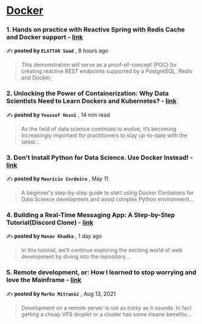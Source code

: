 
<h1><a href=https://medium.com/tag/docker/recommended target="_blank" rel="noopener noreferrer">Docker</a></h1>
<h3>1. Hands on practice with Reactive Spring with Redis Cache and Docker support - <a href=https://medium.com/@daasrattale/hands-on-practice-with-reactive-spring-with-redis-cache-and-docker-support-4d0bc27f1e54?source=tag_recommended_feed---------0-84----------docker----------91ca34d9_84ac_4fce_9541_8b1c773f1419------- target="_blank" rel="noopener noreferrer">link</a></h3>

✍️ **posted by `ELATTAR Saad`** <date> , 8 hours ago</date>

<blockquote>This demonstration will serve as a proof-of-concept (POC) for creating reactive REST endpoints supported by a PostgreSQL, Redis and Docker,</blockquote>

<h3>2. Unlocking the Power of Containerization: Why Data Scientists Need to Learn Dockers and Kubernetes? - <a href=https://medium.com/gitconnected/unlocking-the-power-of-containerization-why-data-scientists-need-to-learn-dockers-and-kubernetes-b112456c62fc?source=tag_recommended_feed---------1-107----------docker----------91ca34d9_84ac_4fce_9541_8b1c773f1419------- target="_blank" rel="noopener noreferrer">link</a></h3>

✍️ **posted by `Youssef Hosni`** <date> , 14 min read</date>

<blockquote>As the field of data science continues to evolve, it’s becoming increasingly important for practitioners to stay up-to-date with the latest…</blockquote>

<h3>3. Don't Install Python for Data Science. Use Docker Instead! - <a href=https://medium.com/better-programming/dont-install-python-for-data-science-use-docker-instead-bb61c585febc?source=tag_recommended_feed---------2-85----------docker----------91ca34d9_84ac_4fce_9541_8b1c773f1419------- target="_blank" rel="noopener noreferrer">link</a></h3>

✍️ **posted by `Maurício Cordeiro`** <date> , May 11</date>

<blockquote>A beginner's step-by-step guide to start using Docker Containers for Data Science development and avoid complex Python environment…</blockquote>

<h3>4. Building a Real-Time Messaging App: A Step-by-Step Tutorial(Discord Clone) - <a href=https://medium.com/mastering-full-stack-development-with-next-js-and/building-a-real-time-messaging-app-a-step-by-step-tutorial-discord-clone-494aaef2fbb2?source=tag_recommended_feed---------3-84----------docker----------91ca34d9_84ac_4fce_9541_8b1c773f1419------- target="_blank" rel="noopener noreferrer">link</a></h3>

✍️ **posted by `Manav Khadka`** <date> , 1 day ago</date>

<blockquote>In this tutorial, we’ll continue exploring the exciting world of web development by diving into the repository…</blockquote>

<h3>5. Remote development, or: How I learned to stop worrying and love the Mainframe - <a href=https://medium.com/homullus/remote-development-or-how-i-learned-to-stop-worrying-and-love-the-mainframe-90165147a57d?source=tag_recommended_feed---------4-107----------docker----------91ca34d9_84ac_4fce_9541_8b1c773f1419------- target="_blank" rel="noopener noreferrer">link</a></h3>

✍️ **posted by `Marko Mitranić`** <date> , Aug 13, 2021</date>

<blockquote>Development on a remote server is not as tricky as it sounds. In fact getting a cheap VPS droplet or a cluster has some insane benefits…</blockquote>

